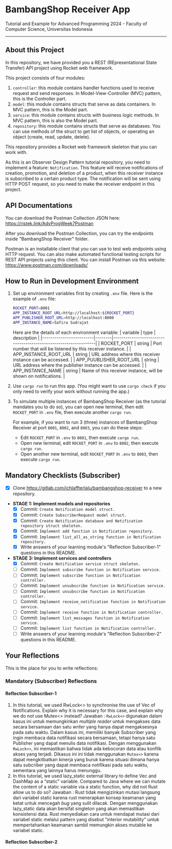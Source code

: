 # BambangShop Receiver App

Tutorial and Example for Advanced Programming 2024 - Faculty of Computer Science, Universitas Indonesia

---

## About this Project

In this repository, we have provided you a REST (REpresentational State Transfer) API project using Rocket web framework.

This project consists of four modules:

1.  `controller`: this module contains handler functions used to receive request and send responses.
    In Model-View-Controller (MVC) pattern, this is the Controller part.
2.  `model`: this module contains structs that serve as data containers.
    In MVC pattern, this is the Model part.
3.  `service`: this module contains structs with business logic methods.
    In MVC pattern, this is also the Model part.
4.  `repository`: this module contains structs that serve as databases.
    You can use methods of the struct to get list of objects, or operating an object (create, read, update, delete).

This repository provides a Rocket web framework skeleton that you can work with.

As this is an Observer Design Pattern tutorial repository, you need to implement a feature: `Notification`.
This feature will receive notifications of creation, promotion, and deletion of a product, when this receiver instance is subscribed to a certain product type.
The notification will be sent using HTTP POST request, so you need to make the receiver endpoint in this project.

## API Documentations

You can download the Postman Collection JSON here: https://ristek.link/AdvProgWeek7Postman

After you download the Postman Collection, you can try the endpoints inside "BambangShop Receiver" folder.

Postman is an installable client that you can use to test web endpoints using HTTP request.
You can also make automated functional testing scripts for REST API projects using this client.
You can install Postman via this website: https://www.postman.com/downloads/

## How to Run in Development Environment

1.  Set up environment variables first by creating `.env` file.
    Here is the example of `.env` file:
    ```bash
    ROCKET_PORT=8001
    APP_INSTANCE_ROOT_URL=http://localhost:${ROCKET_PORT}
    APP_PUBLISHER_ROOT_URL=http://localhost:8000
    APP_INSTANCE_NAME=Safira Sudrajat
    ```
    Here are the details of each environment variable:
    | variable | type | description |
    |-------------------------|--------|-----------------------------------------------------------------|
    | ROCKET_PORT | string | Port number that will be listened by this receiver instance. |
    | APP_INSTANCE_ROOT_URL | string | URL address where this receiver instance can be accessed. |
    | APP_PUUBLISHER_ROOT_URL | string | URL address where the publisher instance can be accessed. |
    | APP_INSTANCE_NAME | string | Name of this receiver instance, will be shown on notifications. |
2.  Use `cargo run` to run this app.
    (You might want to use `cargo check` if you only need to verify your work without running the app.)
3.  To simulate multiple instances of BambangShop Receiver (as the tutorial mandates you to do so),
    you can open new terminal, then edit `ROCKET_PORT` in `.env` file, then execute another `cargo run`.

    For example, if you want to run 3 (three) instances of BambangShop Receiver at port `8001`, `8002`, and `8003`, you can do these steps:

    - Edit `ROCKET_PORT` in `.env` to `8001`, then execute `cargo run`.
    - Open new terminal, edit `ROCKET_PORT` in `.env` to `8002`, then execute `cargo run`.
    - Open another new terminal, edit `ROCKET_PORT` in `.env` to `8003`, then execute `cargo run`.

## Mandatory Checklists (Subscriber)

- [x] Clone https://gitlab.com/ichlaffterlalu/bambangshop-receiver to a new repository.
- **STAGE 1: Implement models and repositories**
  - [x] Commit: `Create Notification model struct.`
  - [x] Commit: `Create SubscriberRequest model struct.`
  - [x] Commit: `Create Notification database and Notification repository struct skeleton.`
  - [x] Commit: `Implement add function in Notification repository.`
  - [x] Commit: `Implement list_all_as_string function in Notification repository.`
  - [x] Write answers of your learning module's "Reflection Subscriber-1" questions in this README.
- **STAGE 3: Implement services and controllers**
  - [x] Commit: `Create Notification service struct skeleton.`
  - [ ] Commit: `Implement subscribe function in Notification service.`
  - [ ] Commit: `Implement subscribe function in Notification controller.`
  - [ ] Commit: `Implement unsubscribe function in Notification service.`
  - [ ] Commit: `Implement unsubscribe function in Notification controller.`
  - [ ] Commit: `Implement receive_notification function in Notification service.`
  - [ ] Commit: `Implement receive function in Notification controller.`
  - [ ] Commit: `Implement list_messages function in Notification service.`
  - [ ] Commit: `Implement list function in Notification controller.`
  - [ ] Write answers of your learning module's "Reflection Subscriber-2" questions in this README.

## Your Reflections

This is the place for you to write reflections:

### Mandatory (Subscriber) Reflections

#### Reflection Subscriber-1

1. In this tutorial, we used RwLock<> to synchronise the use of Vec of Notifications. Explain why it is necessary for this case, and explain why we do not use Mutex<> instead?
   Jawaban : `RwLock<>` digunakan dalam kasus ini untuk memungkinkan _multiple reader_ untuk mengakses data secara bersamaan dan satu _writer_ yang hanya dapat mengaksesnya pada satu waktu. Dalam kasus ini, memiliki banyak Subscriber yang ingin membaca data notifikasi secara bersamaan, tetapi hanya satu Publisher yang dapat menulis data notifikasi. Dengan menggunakan `RwLock<>`, ini memastikan bahwa tidak ada kebocoran data atau konflik akses yang terjadi. Dikasus ini ini tidak menggunakan `Mutex<>` karena dapat mengkitbatkan kinerja yang buruk karena situasi dimana hanya satu subcriber yang dapat membaca notifikasi pada satu waktu, sementara yang lainnya harus menunggu.
2. In this tutorial, we used lazy_static external library to define Vec and DashMap as a “static” variable. Compared to Java where we can mutate the content of a static variable via a static function, why did not Rust allow us to do so?
   Jawaban : Rust tidak mengizinkan mutasi langsung dari variabel static karena rust menerapkan konsep keamanan yang ketat untuk mencegah _bug_ yang sulit dilacak. Dengan menggunakan lazy_static data akan bersifat singleton yang akan memastikan konsistensi data. Rust menyediakan cara untuk mendapat mutasi dari variabel static melalui pattern yang disebut "interior mutability" untuk mempertahankan keamanan sambil memungkin akses mutable ke variabel static.

#### Reflection Subscriber-2
